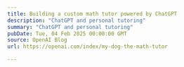 ```yaml
---
title: Building a custom math tutor powered by ChatGPT
description: "ChatGPT and personal tutoring"
summary: "ChatGPT and personal tutoring"
pubDate: Tue, 04 Feb 2025 00:00:00 GMT
source: OpenAI Blog
url: https://openai.com/index/my-dog-the-math-tutor

---
```


